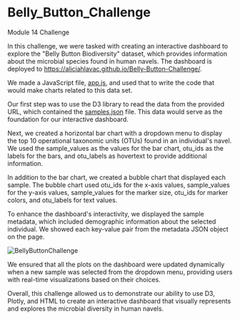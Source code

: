 # Belly_Button_Challenge
Module 14 Challenge

In this challenge, we were tasked with creating an interactive dashboard to explore the "Belly Button Biodiversity" dataset, which provides information about the microbial species found in human navels. The dashboard is deployed to https://aliciahlavac.github.io/Belly-Button-Challenge/.

We made a JavaScript file, [app.js](https://github.com/aliciahlavac/Belly_Button_Challenge/blob/main/StarterCode/static/js/app.js), and used that to write the code that would make charts related to this data set.  

Our first step was to use the D3 library to read the data from the provided URL, which contained the [samples.json](https://github.com/aliciahlavac/Belly_Button_Challenge/blob/main/StarterCode/samples.json) file. This data would serve as the foundation for our interactive dashboard.

Next, we created a horizontal bar chart with a dropdown menu to display the top 10 operational taxonomic units (OTUs) found in an individual's navel. We used the sample_values as the values for the bar chart, otu_ids as the labels for the bars, and otu_labels as hovertext to provide additional information.

In addition to the bar chart, we created a bubble chart that displayed each sample. The bubble chart used otu_ids for the x-axis values, sample_values for the y-axis values, sample_values for the marker size, otu_ids for marker colors, and otu_labels for text values.

To enhance the dashboard's interactivity, we displayed the sample metadata, which included demographic information about the selected individual. We showed each key-value pair from the metadata JSON object on the page.

![BellyButtonChallenge](https://github.com/aliciahlavac/Belly_Button_Challenge/assets/127240852/9169b6d9-9506-4080-801f-0bdca4b35b38)

We ensured that all the plots on the dashboard were updated dynamically when a new sample was selected from the dropdown menu, providing users with real-time visualizations based on their choices.

Overall, this challenge allowed us to demonstrate our ability to use D3, Plotly, and HTML to create an interactive dashboard that visually represents and explores the microbial diversity in human navels.
